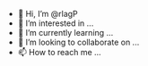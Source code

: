 - 👋 Hi, I’m @rlagP
- 👀 I’m interested in ...
- 🌱 I’m currently learning ...
- 💞️ I’m looking to collaborate on ...
- 📫 How to reach me ...

<!---
rlagP/rlagP is a ✨ special ✨ repository because its `README.md` (this file) appears on your GitHub profile.
You can click the Preview link to take a look at your changes.
--->
